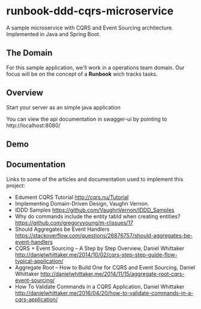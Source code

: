 # runbook-ddd-cqrs-microservice

A sample microservice with CQRS and Event Sourcing architecture. Implemented in Java and Spring Boot.

## The Domain
For this sample application, we'll work in a operations team domain. Our focus will be on the concept of a **Runbook** wich tracks tasks. 

## Overview  
Start your server as an simple java application  

You can view the api documentation in swagger-ui by pointing to  
http://localhost:8080/  

## Demo

## Documentation
Links to some of the articles and documentation used to implement this project:

- Edument CQRS Tutorial http://cqrs.nu/Tutorial
- Implementing Domain-Driven Design, Vaughn Vernon.
- IDDD Samples https://github.com/VaughnVernon/IDDD_Samples
- Why do commands include the entity tabId when creating entities? https://github.com/gregoryyoung/m-r/issues/17
- Should Aggregates be Event Handlers https://stackoverflow.com/questions/26876757/should-aggregates-be-event-handlers
- CQRS + Event Sourcing – A Step by Step Overview, Daniel Whittaker http://danielwhittaker.me/2014/10/02/cqrs-step-step-guide-flow-typical-application/
- Aggregate Root – How to Build One for CQRS and Event Sourcing, Daniel Whittaker http://danielwhittaker.me/2014/11/15/aggregate-root-cqrs-event-sourcing/
- How To Validate Commands in a CQRS Application, Daniel Whittaker http://danielwhittaker.me/2016/04/20/how-to-validate-commands-in-a-cqrs-application/
